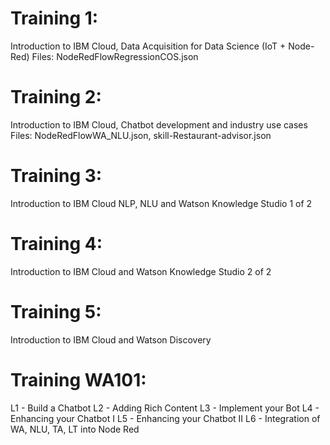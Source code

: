 # Training 1: 
Introduction to IBM Cloud, Data Acquisition for Data Science (IoT + Node-Red)
Files:
NodeRedFlowRegressionCOS.json

# Training 2:
Introduction to IBM Cloud, Chatbot development and industry use cases
Files:
NodeRedFlowWA_NLU.json,
skill-Restaurant-advisor.json

# Training 3:
Introduction to IBM Cloud NLP, NLU and Watson Knowledge Studio 1 of 2

# Training 4:
Introduction to IBM Cloud and Watson Knowledge Studio 2 of 2

# Training 5:
Introduction to IBM Cloud and Watson Discovery

# Training WA101:
L1 - Build a Chatbot
L2 - Adding Rich Content
L3 - Implement your Bot
L4 - Enhancing your Chatbot I
L5 - Enhancing your Chatbot II
L6 - Integration of WA, NLU, TA, LT into Node Red
